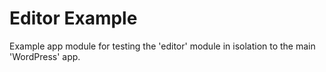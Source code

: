 # Editor Example

Example app module for testing the 'editor' module in isolation to the main 'WordPress' app.
